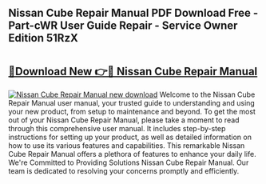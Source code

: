 ## Nissan Cube Repair Manual PDF Download Free - Part-cWR User Guide Repair - Service Owner Edition 51RzX

# <h2><a href="http://bc4782.oget.top/?id=Nissan+Cube+Repair+Manual">🔗Download New 👉🔴 Nissan Cube Repair Manual</a></h2>

[![Nissan Cube Repair Manual new download](https://i.imgur.com/5g1atiW.png)](http://bc4782.oget.top/?id=Nissan+Cube+Repair+Manual)
Welcome to the Nissan Cube Repair Manual user manual, your trusted guide to understanding and using your new product, from setup to maintenance and beyond. To get the most out of your Nissan Cube Repair Manual, please take a moment to read through this comprehensive user manual. It includes step-by-step instructions for setting up your product, as well as detailed information on how to use its various features and capabilities. This remarkable Nissan Cube Repair Manual offers a plethora of features to enhance your daily life. We're Committed to Providing Solutions Nissan Cube Repair Manual. Our team is dedicated to resolving your concerns promptly and efficiently.
